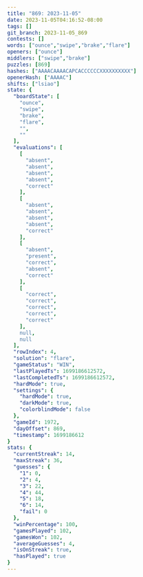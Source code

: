 ```yaml
---
title: "869: 2023-11-05"
date: 2023-11-05T04:16:52-08:00
tags: []
git_branch: 2023-11-05_869
contests: []
words: ["ounce","swipe","brake","flare"]
openers: ["ounce"]
middlers: ["swipe","brake"]
puzzles: [869]
hashes: ["AAAACAAAACAPCACCCCCCXXXXXXXXXX"]
openerHash: ["AAAAC"]
shifts: ["lsiao"]
state: {
  "boardState": [
    "ounce",
    "swipe",
    "brake",
    "flare",
    "",
    ""
  ],
  "evaluations": [
    [
      "absent",
      "absent",
      "absent",
      "absent",
      "correct"
    ],
    [
      "absent",
      "absent",
      "absent",
      "absent",
      "correct"
    ],
    [
      "absent",
      "present",
      "correct",
      "absent",
      "correct"
    ],
    [
      "correct",
      "correct",
      "correct",
      "correct",
      "correct"
    ],
    null,
    null
  ],
  "rowIndex": 4,
  "solution": "flare",
  "gameStatus": "WIN",
  "lastPlayedTs": 1699186612572,
  "lastCompletedTs": 1699186612572,
  "hardMode": true,
  "settings": {
    "hardMode": true,
    "darkMode": true,
    "colorblindMode": false
  },
  "gameId": 1972,
  "dayOffset": 869,
  "timestamp": 1699186612
}
stats: {
  "currentStreak": 14,
  "maxStreak": 36,
  "guesses": {
    "1": 0,
    "2": 4,
    "3": 22,
    "4": 44,
    "5": 18,
    "6": 14,
    "fail": 0
  },
  "winPercentage": 100,
  "gamesPlayed": 102,
  "gamesWon": 102,
  "averageGuesses": 4,
  "isOnStreak": true,
  "hasPlayed": true
}
---
```

<!-- more -->
